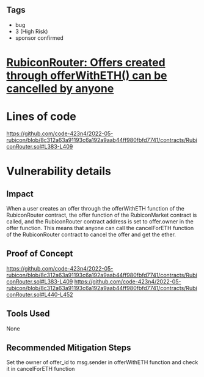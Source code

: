 ## Tags

- bug
- 3 (High Risk)
- sponsor confirmed

# [RubiconRouter: Offers created through offerWithETH() can be cancelled by anyone](https://github.com/code-423n4/2022-05-rubicon-findings/issues/17) 

# Lines of code

https://github.com/code-423n4/2022-05-rubicon/blob/8c312a63a91193c6a192a9aab44ff980fbfd7741/contracts/RubiconRouter.sol#L383-L409


# Vulnerability details

## Impact
When a user creates an offer through the offerWithETH function of the RubiconRouter contract, the offer function of the RubiconMarket contract is called, and the RubiconRouter contract address is set to offer.owner in the offer function.
This means that anyone can call the cancelForETH function of the RubiconRouter contract to cancel the offer and get the ether.
## Proof of Concept
https://github.com/code-423n4/2022-05-rubicon/blob/8c312a63a91193c6a192a9aab44ff980fbfd7741/contracts/RubiconRouter.sol#L383-L409
https://github.com/code-423n4/2022-05-rubicon/blob/8c312a63a91193c6a192a9aab44ff980fbfd7741/contracts/RubiconRouter.sol#L440-L452
## Tools Used
None
## Recommended Mitigation Steps
Set the owner of offer_id to msg.sender in offerWithETH function and check it in cancelForETH function

